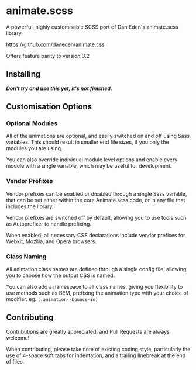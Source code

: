 # animate.scss

A powerful, highly customisable SCSS port of Dan Eden's animate.scss library.

https://github.com/daneden/animate.css

Offers feature parity to version 3.2


## Installing

***Don't try and use this yet, it's not finished.***

<!-- ### Bower

Grab the library by running:
``` bower install animate.scss``` -->


## Customisation Options

### Optional Modules

All of the animations are optional, and easily switched on and off using Sass
variables. This should result in smaller end file sizes, if you only the modules
you are using.

You can also override individual module level options and enable every module
with a single variable, which may be useful for development.


### Vendor Prefixes

Vendor prefixes can be enabled or disabled through a single Sass variable, that
can be set either within the core Animate.scss code, or in any file that includes
the library.

Vendor prefixes are switched off by default, allowing you to use tools such as
Autoprefixer to handle prefixing.

When enabled, all necessary CSS declarations include vendor prefixes for Webkit,
Mozilla, and Opera browsers.


### Class Naming

All animation class names are defined through a single config file, allowing you
to choose how the output CSS is named.

You can also add a namespace to all class names, giving you flexibility to use
methods such as BEM, prefixing the animation type with your choice of modifier.
eg. ```(.animation--bounce-in)```


## Contributing

Contributions are greatly appreciated, and Pull Requests are always welcome!

When contributing, please take note of existing coding style, particularly the
use of 4-space soft tabs for indentation, and a trailing linebreak at the end of
files.
